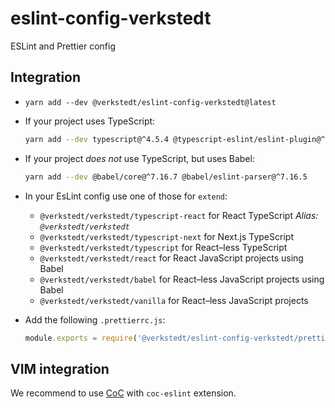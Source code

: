 # eslint-config-verkstedt

ESLint and Prettier config

## Integration

- `yarn add --dev @verkstedt/eslint-config-verkstedt@latest`

- If your project uses TypeScript:

  ```sh
  yarn add --dev typescript@^4.5.4 @typescript-eslint/eslint-plugin@^5.10.0 @typescript-eslint/parser@^5.10.0
  ```

- If your project _does not_ use TypeScript, but uses Babel:

  ```sh
  yarn add --dev @babel/core@^7.16.7 @babel/eslint-parser@^7.16.5
  ```

- In your EsLint config use one of those for `extend`:

  - `@verkstedt/verkstedt/typescript-react` for React TypeScript
    _Alias: `@verkstedt/verkstedt`_
  - `@verkstedt/verkstedt/typescript-next` for Next.js TypeScript
  - `@verkstedt/verkstedt/typescript` for React–less TypeScript
  - `@verkstedt/verkstedt/react` for React JavaScript projects using Babel
  - `@verkstedt/verkstedt/babel` for React–less JavaScript projects using Babel
  - `@verkstedt/verkstedt/vanilla` for React–less JavaScript projects

- Add the following `.prettierrc.js`:

  ```js
  module.exports = require('@verkstedt/eslint-config-verkstedt/prettier-config')
  ```

## VIM integration

We recommend to use [CoC][vim-coc] with `coc-eslint` extension.

[vim-coc]: https://github.com/neoclide/coc.nvim
